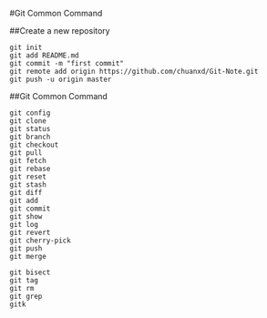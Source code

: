 #Git Common Command

##Create a new repository

```
git init
git add README.md
git commit -m "first commit"
git remote add origin https://github.com/chuanxd/Git-Note.git
git push -u origin master
```

##Git Common Command

```
git config
git clone
git status
git branch
git checkout
git pull
git fetch
git rebase
git reset
git stash
git diff
git add
git commit
git show
git log
git revert
git cherry-pick
git push
git merge

git bisect
git tag
git rm
git grep
gitk

```



